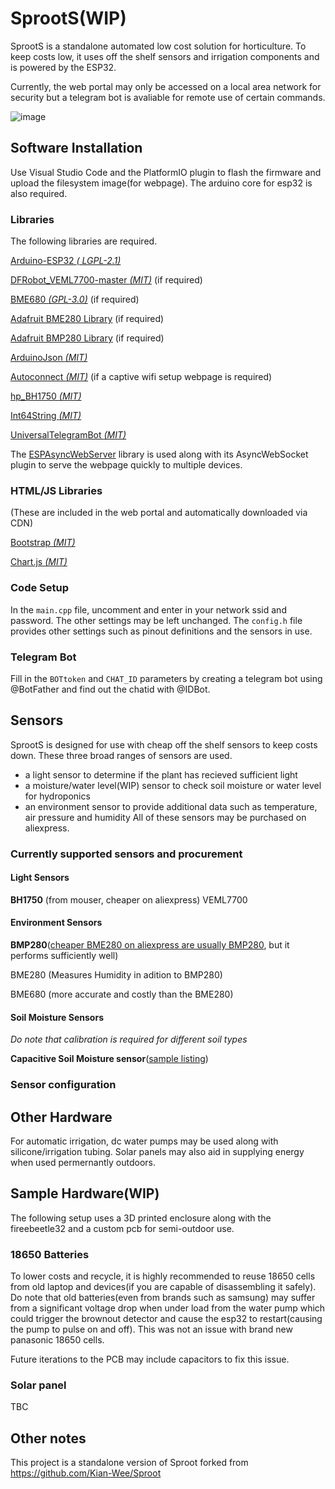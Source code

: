 # SprootS(WIP)

SprootS is a standalone automated low cost solution for horticulture. To keep costs low, it uses off the shelf sensors and irrigation components and is powered by the ESP32.

Currently, the web portal may only be accessed on a local area network for security but a telegram bot is avaliable for remote use of certain commands.

![image](https://imgur.com/kIq0dKb.jpg)

##  Software Installation
Use Visual Studio Code and the PlatformIO plugin to flash the firmware and upload the filesystem image(for webpage). The arduino core for esp32 is also required.

### Libraries
The following libraries are required.

[Arduino-ESP32 *( LGPL-2.1)*](https://github.com/espressif/arduino-esp32)

[DFRobot_VEML7700-master *(MIT)*](https://github.com/DFRobot/DFRobot_VEML7700) (if required)

[BME680 *(GPL-3.0)*](https://github.com/Zanduino/BME680) (if required)

[Adafruit BME280 Library](https://github.com/adafruit/Adafruit_BME280_Library) (if required)

[Adafruit BMP280 Library](https://github.com/adafruit/Adafruit_BMP280_Library) (if required)

[ArduinoJson *(MIT)*](https://github.com/bblanchon/ArduinoJson)

[Autoconnect *(MIT)*](https://github.com/Hieromon/AutoConnect) (if a captive wifi setup webpage is required)

[hp_BH1750 *(MIT)*](https://github.com/Starmbi/hp_BH1750)

[Int64String *(MIT)*](https://github.com/djGrrr/Int64String)

[UniversalTelegramBot *(MIT)*](https://github.com/witnessmenow/Universal-Arduino-Telegram-Bot)

The [ESPAsyncWebServer](https://github.com/me-no-dev/ESPAsyncWebServer) library is used along with its AsyncWebSocket plugin to serve the webpage quickly to multiple devices.

### HTML/JS Libraries
(These are included in the web portal and automatically downloaded via CDN)

[Bootstrap *(MIT)*](https://getbootstrap.com/)

[Chart.js *(MIT)*](https://www.chartjs.org/)

### Code Setup
In the ```main.cpp``` file, uncomment and enter in your network ssid and password. The other settings may be left unchanged. The ```config.h``` file provides other settings such as pinout definitions and the sensors in use.

### Telegram Bot
Fill in the ```BOTtoken``` and ```CHAT_ID``` parameters by creating a telegram bot using @BotFather and find out the chatid with @IDBot.

## Sensors
SprootS is designed for use with cheap off the shelf sensors to keep costs down. These three broad ranges of sensors are used.
- a light sensor to determine if the plant has recieved sufficient light
- a moisture/water level(WIP) sensor to check soil moisture or water level for hydroponics
- an environment sensor to provide additional data such as temperature, air pressure and humidity
All of these sensors may be purchased on aliexpress.

### Currently supported sensors and procurement
#### Light Sensors
**BH1750** (from mouser, cheaper on aliexpress)
VEML7700

#### Environment Sensors

**BMP280**([cheaper BME280 on aliexpress are usually BMP280](https://goughlui.com/2018/08/05/note-bosch-sensortec-bmp280-vs-bme280-sensor-confusion/), but it performs sufficiently well)

BME280 (Measures Humidity in adition to BMP280)

BME680 (more accurate and costly than the BME280)

#### Soil Moisture Sensors
*Do note that calibration is required for different soil types*

**Capacitive Soil Moisture sensor**([sample listing](https://www.aliexpress.com/item/4001131897353.html?spm=a2g0o.productlist.0.0.4e6b4b8506mfOR&algo_pvid=2f884ae7-8af6-4514-9e48-394b6093bfcd&algo_exp_id=2f884ae7-8af6-4514-9e48-394b6093bfcd-1&pdp_ext_f=%7B%22sku_id%22%3A%2210000014716905676%22%7D))

### Sensor configuration

## Other Hardware
For automatic irrigation, dc water pumps may be used along with silicone/irrigation tubing. Solar panels may also aid in supplying energy when used permernantly outdoors.

## Sample Hardware(WIP)
The following setup uses a 3D printed enclosure along with the fireebeetle32 and a custom pcb for semi-outdoor use.

### 18650 Batteries
To lower costs and recycle, it is highly recommended to reuse 18650 cells from old laptop and devices(if you are capable of disassembling it safely). Do note that old batteries(even from brands such as samsung) may suffer from a significant voltage drop when under load from the water pump which could trigger the brownout detector and cause the esp32 to restart(causing the pump to pulse on and off). This was not an issue with brand new panasonic 18650 cells.

Future iterations to the PCB may include capacitors to fix this issue.

### Solar panel
TBC

## Other notes
This project is a standalone version of Sproot forked from https://github.com/Kian-Wee/Sproot
